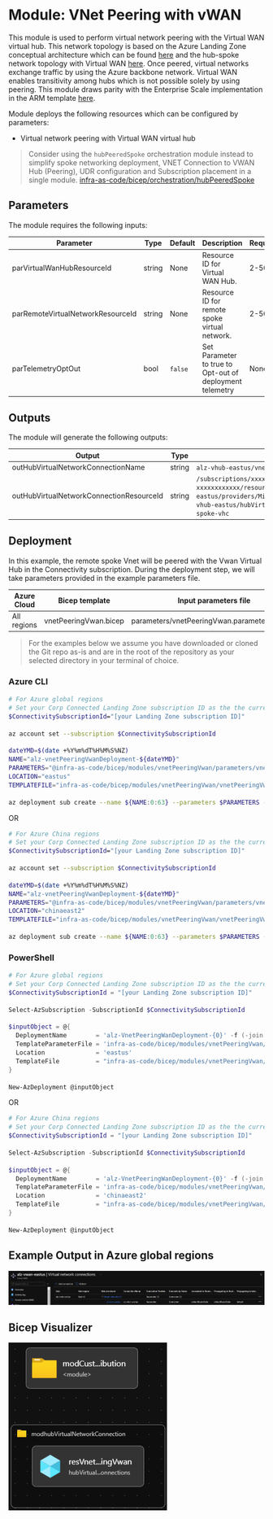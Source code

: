 # Module:  VNet Peering with vWAN

This module is used to perform virtual network peering with the Virtual WAN virtual hub. This network topology is based on the Azure Landing Zone conceptual architecture which can be found [here](https://docs.microsoft.com/en-us/azure/cloud-adoption-framework/ready/azure-best-practices/virtual-wan-network-topology) and the hub-spoke network topology with Virtual WAN [here](https://docs.microsoft.com/en-us/azure/architecture/networking/hub-spoke-vwan-architecture). Once peered, virtual networks exchange traffic by using the Azure backbone network. Virtual WAN enables transitivity among hubs which is not possible solely by using peering. This module draws parity with the Enterprise Scale implementation in the ARM template [here](https://github.com/Azure/Enterprise-Scale/blob/main/eslzArm/subscriptionTemplates/vnetPeeringVwan.json).

Module deploys the following resources which can be configured by parameters:

- Virtual network peering with Virtual WAN virtual hub

> Consider using the `hubPeeredSpoke` orchestration module instead to simplify spoke networking deployment, VNET Connection to VWAN Hub (Peering), UDR configuration and Subscription placement in a single module. [infra-as-code/bicep/orchestration/hubPeeredSpoke](https://github.com/Azure/ALZ-Bicep/tree/main/infra-as-code/bicep/orchestration/hubPeeredSpoke)

## Parameters

The module requires the following inputs:

 | Parameter                    | Type   | Default                                                                                              | Description                                                                                                                                                                                                                                                         | Requirement                   | Example                      |
 | ---------------------------- | ------ | ---------------------------------------------------------------------------------------------------- | ------------------------------------------------------------------------------------------------------------------------------------------------------------------------------------------------------------------------------------------------------------------- | ----------------------------- | ---------------------------- |
 | parVirtualWanHubResourceId        | string | None                                               | Resource ID for Virtual WAN Hub.                                                                                                                                                                                          | 2-50 char                     | `/subscriptions/xxxxxxxx-xxxx-xxxx-xxxx-xxxxxxxxxxxx/resourceGroups/alz-vwan-eastus/providers/Microsoft.Network/virtualHubs/alz-vhub-eastus`              |
| parRemoteVirtualNetworkResourceId        | string | None                                                 | Resource ID for remote spoke virtual network.                                                                                                                                                                                          | 2-50 char                     | `/subscriptions/xxxxxxxx-xxxx-xxxx-xxxx-xxxxxxxxxxxx/resourceGroups/spokevnet-rg/providers/Microsoft.Network/virtualNetworks/vnet-spoke`              |
 | parTelemetryOptOut           | bool   | `false`                                                                                                | Set Parameter to true to Opt-out of deployment telemetry                                                                                                                                                                                                            | None                          | `false`                        |

## Outputs

The module will generate the following outputs:

| Output                    | Type   | Example                                                                                                                                                                                                  |
| ------------------------- | ------ | -------------------------------------------------------------------------------------------------------------------------------------------------------------------------------------------------------- |
| outHubVirtualNetworkConnectionName | string | `alz-vhub-eastus/vnet-spoke-vhc`                                                                                                                                                                                            |
| outHubVirtualNetworkConnectionResourceId      | string | `/subscriptions/xxxxxxxx-xxxx-xxxx-xxxx-xxxxxxxxxxxx/resourceGroups/alz-vwan-eastus/providers/Microsoft.Network/virtualHubs/alz-vhub-eastus/hubVirtualNetworkConnections/vnet-spoke-vhc`                                                                                                                                                                                          |

## Deployment

In this example, the remote spoke Vnet will be peered with the Vwan Virtual Hub in the Connectivity subscription. During the deployment step, we will take parameters provided in the example parameters file.

 | Azure Cloud    | Bicep template      | Input parameters file                    |
 | -------------- | ------------------- | ---------------------------------------- |
 | All  regions | vnetPeeringVwan.bicep | parameters/vnetPeeringVwan.parameters.all.json    |

> For the examples below we assume you have downloaded or cloned the Git repo as-is and are in the root of the repository as your selected directory in your terminal of choice.

### Azure CLI

```bash
# For Azure global regions
# Set your Corp Connected Landing Zone subscription ID as the the current subscription
$ConnectivitySubscriptionId="[your Landing Zone subscription ID]"

az account set --subscription $ConnectivitySubscriptionId

dateYMD=$(date +%Y%m%dT%H%M%S%NZ)
NAME="alz-vnetPeeringVwanDeployment-${dateYMD}"
PARAMETERS="@infra-as-code/bicep/modules/vnetPeeringVwan/parameters/vnetPeeringVwan.parameters.all.json"
LOCATION="eastus"
TEMPLATEFILE="infra-as-code/bicep/modules/vnetPeeringVwan/vnetPeeringVwan.bicep"

az deployment sub create --name ${NAME:0:63} --parameters $PARAMETERS --location $LOCATION --template-file $TEMPLATEFILE
```
OR
```bash
# For Azure China regions
# Set your Corp Connected Landing Zone subscription ID as the the current subscription
$ConnectivitySubscriptionId="[your Landing Zone subscription ID]"

az account set --subscription $ConnectivitySubscriptionId

dateYMD=$(date +%Y%m%dT%H%M%S%NZ)
NAME="alz-vnetPeeringVwanDeployment-${dateYMD}"
PARAMETERS="@infra-as-code/bicep/modules/vnetPeeringVwan/parameters/vnetPeeringVwan.parameters.all.json"
LOCATION="chinaeast2"
TEMPLATEFILE="infra-as-code/bicep/modules/vnetPeeringVwan/vnetPeeringVwan.bicep"

az deployment sub create --name ${NAME:0:63} --parameters $PARAMETERS --location $LOCATION --template-file $TEMPLATEFILE
```

### PowerShell

```powershell
# For Azure global regions
# Set your Corp Connected Landing Zone subscription ID as the the current subscription
$ConnectivitySubscriptionId = "[your Landing Zone subscription ID]"

Select-AzSubscription -SubscriptionId $ConnectivitySubscriptionId

$inputObject = @{
  DeploymentName        = 'alz-VnetPeeringWanDeployment-{0}' -f (-join (Get-Date -Format 'yyyyMMddTHHMMssffffZ')[0..63])
  TemplateParameterFile = 'infra-as-code/bicep/modules/vnetPeeringVwan/parameters/vnetPeeringVwan.parameters.all.json'
  Location              = 'eastus'
  TemplateFile          = "infra-as-code/bicep/modules/vnetPeeringVwan/vnetPeeringVwan.bicep"
}

New-AzDeployment @inputObject

```
OR
```powershell
# For Azure China regions
# Set your Corp Connected Landing Zone subscription ID as the the current subscription
$ConnectivitySubscriptionId = "[your Landing Zone subscription ID]"

Select-AzSubscription -SubscriptionId $ConnectivitySubscriptionId

$inputObject = @{
  DeploymentName        = 'alz-VnetPeeringWanDeployment-{0}' -f (-join (Get-Date -Format 'yyyyMMddTHHMMssffffZ')[0..63])
  TemplateParameterFile = 'infra-as-code/bicep/modules/vnetPeeringVwan/parameters/vnetPeeringVwan.parameters.all.json'
  Location              = 'chinaeast2'
  TemplateFile          = "infra-as-code/bicep/modules/vnetPeeringVwan/vnetPeeringVwan.bicep"
}

New-AzDeployment @inputObject
```
## Example Output in Azure global regions

![Example Deployment Output](media/exampleDeploymentOutput.png "Example Deployment Output in Azure global regions")

## Bicep Visualizer

![Bicep Visualizer](media/bicepVisualizer.png "Bicep Visualizer")
